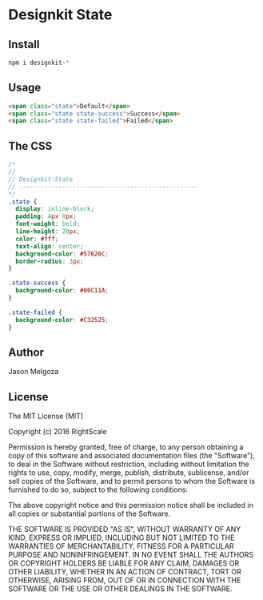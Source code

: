 # Designkit State

## Install

```bash
npm i designkit-*
```

## Usage

```html
<span class="state">Default</span>
<span class="state state-success">Success</span>
<span class="state state-failed">Failed</span>
```

## The CSS

```css
/*
//
// Designkit-State
// --------------------------------------------------
*/
.state {
  display: inline-block;
  padding: 4px 8px;
  font-weight: bold;
  line-height: 20px;
  color: #fff;
  text-align: center;
  background-color: #57626C;
  border-radius: 3px;
}

.state-success {
  background-color: #80C11A;
}

.state-failed {
  background-color: #C32525;
}
```

## Author

Jason Melgoza

## License

The MIT License (MIT)

Copyright (c) 2016 RightScale

Permission is hereby granted, free of charge, to any person obtaining a copy
of this software and associated documentation files (the "Software"), to deal
in the Software without restriction, including without limitation the rights
to use, copy, modify, merge, publish, distribute, sublicense, and/or sell
copies of the Software, and to permit persons to whom the Software is
furnished to do so, subject to the following conditions:

The above copyright notice and this permission notice shall be included in all
copies or substantial portions of the Software.

THE SOFTWARE IS PROVIDED "AS IS", WITHOUT WARRANTY OF ANY KIND, EXPRESS OR
IMPLIED, INCLUDING BUT NOT LIMITED TO THE WARRANTIES OF MERCHANTABILITY,
FITNESS FOR A PARTICULAR PURPOSE AND NONINFRINGEMENT. IN NO EVENT SHALL THE
AUTHORS OR COPYRIGHT HOLDERS BE LIABLE FOR ANY CLAIM, DAMAGES OR OTHER
LIABILITY, WHETHER IN AN ACTION OF CONTRACT, TORT OR OTHERWISE, ARISING FROM,
OUT OF OR IN CONNECTION WITH THE SOFTWARE OR THE USE OR OTHER DEALINGS IN THE
SOFTWARE.
